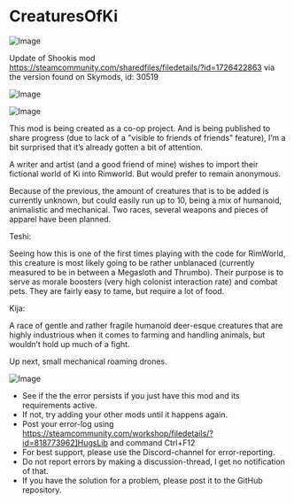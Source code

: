 # CreaturesOfKi

![Image](https://i.imgur.com/buuPQel.png)

Update of Shookis mod
https://steamcommunity.com/sharedfiles/filedetails/?id=1726422863
via the version found on Skymods, id: 30519

![Image](https://i.imgur.com/pufA0kM.png)

	
![Image](https://i.imgur.com/Z4GOv8H.png)

This mod is being created as a co-op project. And is being published to share progress (due to lack of a "visible to friends of friends" feature), I’m a bit surprised that it’s already gotten a bit of attention.

A writer and artist (and a good friend of mine) wishes to import their fictional world of Ki into Rimworld. But would prefer to remain anonymous.

Because of the previous, the amount of creatures that is to be added is currently unknown, but could easily run up to 10, being a mix of humanoid, animalistic and mechanical. Two races, several weapons and pieces of apparel have been planned.

Teshi:

Seeing how this is one of the first times playing with the code for RimWorld, this creature is most likely going to be rather unblanaced (currently measured to be in between a Megasloth and Thrumbo).
Their purpose is to serve as morale boosters (very high colonist interaction rate) and combat pets. They are fairly easy to tame, but require a lot of food.

Kija:

A race of gentle and rather fragile humanoid deer-esque creatures that are highly industrious when it comes to farming and handling animals, but wouldn’t hold up much of a fight.

Up next, small mechanical roaming drones.

![Image](https://i.imgur.com/PwoNOj4.png)



-  See if the the error persists if you just have this mod and its requirements active.
-  If not, try adding your other mods until it happens again.
-  Post your error-log using https://steamcommunity.com/workshop/filedetails/?id=818773962]HugsLib and command Ctrl+F12
-  For best support, please use the Discord-channel for error-reporting.
-  Do not report errors by making a discussion-thread, I get no notification of that.
-  If you have the solution for a problem, please post it to the GitHub repository.



